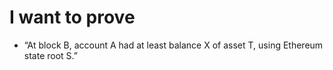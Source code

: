 # I want to prove
- “At block B, account A had at least balance X of asset T, using Ethereum state root S.”
